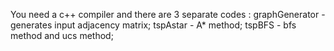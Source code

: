 You need a c++ compiler and there are 3 separate codes :
graphGenerator - generates input adjacency matrix;
tspAstar - A* method;
tspBFS - bfs method and ucs method;
